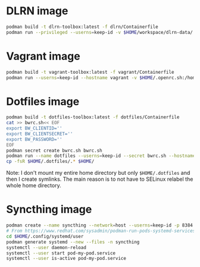 # DLRN image
``` bash
podman build -t dlrn-toolbox:latest -f dlrn/Containerfile
podman run --privileged --userns=keep-id -v $HOME/workspace/dlrn-data/:/DLRN/data/ -v $HOME/workspace/dlrn-data/.bash_history:/home/dlrn/.bash_history --hostname dlrn -it quay.io/jcapitao/dlrn-toolbox:latest
```

# Vagrant image
``` bash
podman build -t vagrant-toolbox:latest -f vagrant/Containerfile
podman run --userns=keep-id --hostname vagrant -v $HOME/.openrc.sh:/home/vagrant/.openrc.sh -v $HOME/.ssh/:/home/vagrant/.ssh/ -v $HOME/workspace/vagrant-data/:/vagrant/.vagrant/ -it quay.io/jcapitao/vagrant-toolbox:latest
```

# Dotfiles image
``` bash
podman build -t dotfiles-toolbox:latest -f dotfiles/Containerfile
cat >> bwrc.sh<< EOF
export BW_CLIENTID=''
export BW_CLIENTSECRET=''
export BW_PASSWORD=''
EOF
podman secret create bwrc.sh bwrc.sh
podman run --name dotfiles --userns=keep-id --secret bwrc.sh --hostname dotfiles -v $HOME/.dotfiles/:/home/chezmoi/:z --rm -it quay.io/jcapitao/dotfiles-toolbox:latest
cp -fsR $HOME/.dotfiles/.* $HOME/
```
Note: I don't mount my entire home directory but only `$HOME/.dotfiles` and then I create symlinks. The main reason is to not have to SELinux relabel the whole home directory.

# Syncthing image
``` bash
podman create --name syncthing --network=host --userns=keep-id -p 8384:8384 -p 22000:22000/tcp -p 22000:22000/udp -p 21027:21027/udp -v /var/home/jcapitao/.config/syncthing:/var/syncthing/config:Z -v /var/home/jcapitao/Documents/:/home/jcapitao/Documents:Z -v /var/home/jcapitao/devices/:/home/jcapitao/devices:Z --hostname=syncthing docker.io/syncthing/syncthing:latest
# From https://www.redhat.com/sysadmin/podman-run-pods-systemd-services
cd $HOME/.config/systemd/user
podman generate systemd --new --files -n syncthing
systemctl --user daemon-reload
systemctl --user start pod-my-pod.service
systemctl --user is-active pod-my-pod.service
```

